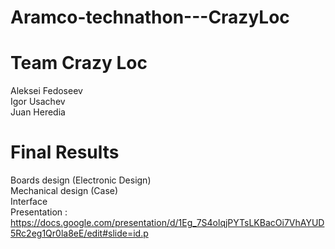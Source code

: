 # Aramco-technathon---CrazyLoc
# Team Crazy Loc
 Aleksei Fedoseev  
 Igor Usachev  
 Juan Heredia  
 
# Final Results

Boards design (Electronic Design)  
Mechanical design (Case)  
Interface  
Presentation : https://docs.google.com/presentation/d/1Eg_7S4olqjPYTsLKBacOi7VhAYUD5Rc2eg1Qr0la8eE/edit#slide=id.p
